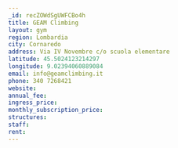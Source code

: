```yaml
---
_id: recZOWdSgUWFCBo4h
title: GEAM Climbing
layout: gym
region: Lombardia
city: Cornaredo
address: Via IV Novembre c/o scuola elementare
latitude: 45.5024123214297
longitude: 9.02394060889084
email: info@geamclimbing.it
phone: 340 7268421
website: 
annual_fee: 
ingress_price: 
monthly_subscription_price: 
structures: 
staff: 
rent: 
---
```


